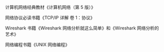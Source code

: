 
计算机网络经典教材《计算机网络（第 5 版）》

网络协议必读书籍《TCP/IP 详解 卷 1：协议》

Wireshark 书籍《Wireshark 网络分析就这么简单》和《Wireshark 网络分析的艺术》

网络编程书籍《UNIX 网络编程》
